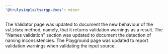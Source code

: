 ```yaml
---
'@trulysimple/tsargp-docs': minor
---
```


The Validator page was updated to document the new behaviour of the `validate` method, namely, that it returns validation warnings as a result. The "Names validation" section was updated to document the detection of naming inconsistencies. The Playground page was updated to report validation warnings when validating the input source.

